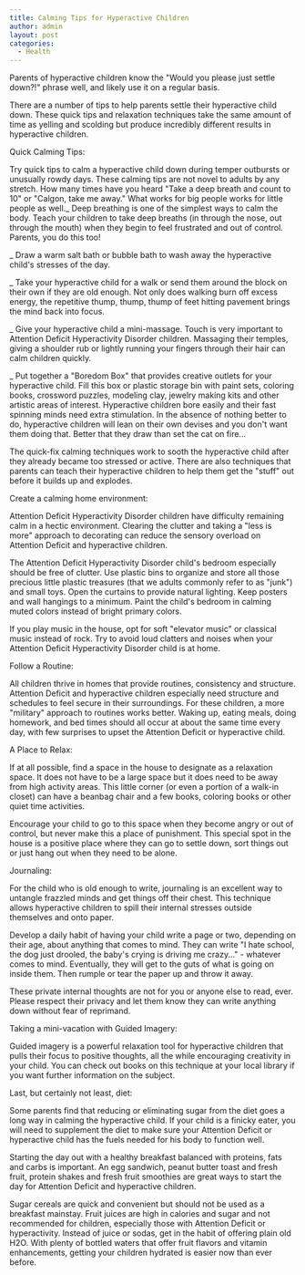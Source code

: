 ```yaml
---
title: Calming Tips for Hyperactive Children
author: admin
layout: post
categories:
  - Health
---
```

Parents of hyperactive children know the "Would you please just settle down?!" phrase well, and likely use it on a regular basis.

There are a number of tips to help parents settle their hyperactive child down. These quick tips and relaxation techniques take the same amount of time as yelling and scolding but produce incredibly different results in hyperactive children.

Quick Calming Tips:

Try quick tips to calm a hyperactive child down during temper outbursts or unusually rowdy days. These calming tips are not novel to adults by any stretch. How many times have you heard "Take a deep breath and count to 10" or "Calgon, take me away." What works for big people works for little people as well._ Deep breathing is one of the simplest ways to calm the body. Teach your children to take deep breaths (in through the nose, out through the mouth) when they begin to feel frustrated and out of control. Parents, you do this too!

_ Draw a warm salt bath or bubble bath to wash away the hyperactive child's stresses of the day.

_ Take your hyperactive child for a walk or send them around the block on their own if they are old enough. Not only does walking burn off excess energy, the repetitive thump, thump, thump of feet hitting pavement brings the mind back into focus.

_ Give your hyperactive child a mini-massage. Touch is very important to Attention Deficit Hyperactivity Disorder children. Massaging their temples, giving a shoulder rub or lightly running your fingers through their hair can calm children quickly.

_ Put together a "Boredom Box" that provides creative outlets for your hyperactive child. Fill this box or plastic storage bin with paint sets, coloring books, crossword puzzles, modeling clay, jewelry making kits and other artistic areas of interest. Hyperactive children bore easily and their fast spinning minds need extra stimulation. In the absence of nothing better to do, hyperactive children will lean on their own devises and you don't want them doing that. Better that they draw than set the cat on fire...

The quick-fix calming techniques work to sooth the hyperactive child after they already became too stressed or active. There are also techniques that parents can teach their hyperactive children to help them get the "stuff" out before it builds up and explodes.

Create a calming home environment:

Attention Deficit Hyperactivity Disorder children have difficulty remaining calm in a hectic environment. Clearing the clutter and taking a "less is more" approach to decorating can reduce the sensory overload on Attention Deficit and hyperactive children.

The Attention Deficit Hyperactivity Disorder child's bedroom especially should be free of clutter. Use plastic bins to organize and store all those precious little plastic treasures (that we adults commonly refer to as "junk") and small toys. Open the curtains to provide natural lighting. Keep posters and wall hangings to a minimum. Paint the child's bedroom in calming muted colors instead of bright primary colors.

If you play music in the house, opt for soft "elevator music" or classical music instead of rock. Try to avoid loud clatters and noises when your Attention Deficit Hyperactivity Disorder child is at home.

Follow a Routine:

All children thrive in homes that provide routines, consistency and structure. Attention Deficit and hyperactive children especially need structure and schedules to feel secure in their surroundings. For these children, a more "military" approach to routines works better. Waking up, eating meals, doing homework, and bed times should all occur at about the same time every day, with few surprises to upset the Attention Deficit or hyperactive child.

A Place to Relax:

If at all possible, find a space in the house to designate as a relaxation space. It does not have to be a large space but it does need to be away from high activity areas. This little corner (or even a portion of a walk-in closet) can have a beanbag chair and a few books, coloring books or other quiet time activities.

Encourage your child to go to this space when they become angry or out of control, but never make this a place of punishment. This special spot in the house is a positive place where they can go to settle down, sort things out or just hang out when they need to be alone.

Journaling:

For the child who is old enough to write, journaling is an excellent way to untangle frazzled minds and get things off their chest. This technique allows hyperactive children to spill their internal stresses outside themselves and onto paper.

Develop a daily habit of having your child write a page or two, depending on their age, about anything that comes to mind. They can write "I hate school, the dog just drooled, the baby's crying is driving me crazy..." - whatever comes to mind. Eventually, they will get to the guts of what is going on inside them. Then rumple or tear the paper up and throw it away.

These private internal thoughts are not for you or anyone else to read, ever. Please respect their privacy and let them know they can write anything down without fear of reprimand.

Taking a mini-vacation with Guided Imagery:

Guided imagery is a powerful relaxation tool for hyperactive children that pulls their focus to positive thoughts, all the while encouraging creativity in your child. You can check out books on this technique at your local library if you want further information on the subject.

Last, but certainly not least, diet:

Some parents find that reducing or eliminating sugar from the diet goes a long way in calming the hyperactive child. If your child is a finicky eater, you will need to supplement the diet to make sure your Attention Deficit or hyperactive child has the fuels needed for his body to function well.

Starting the day out with a healthy breakfast balanced with proteins, fats and carbs is important. An egg sandwich, peanut butter toast and fresh fruit, protein shakes and fresh fruit smoothies are great ways to start the day for Attention Deficit and hyperactive children.

Sugar cereals are quick and convenient but should not be used as a breakfast mainstay. Fruit juices are high in calories and sugar and not recommended for children, especially those with Attention Deficit or hyperactivity. Instead of juice or sodas, get in the habit of offering plain old H2O. With plenty of bottled waters that offer fruit flavors and vitamin enhancements, getting your children hydrated is easier now than ever before.


